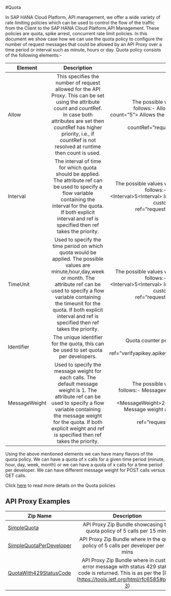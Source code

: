 #Quota

In SAP HANA Cloud Platform, API management, we offer a wide variety of rate limiting policies which can be used to control the flow of the traffic from the Client to the SAP HANA Cloud Platform,API Management. These policies are quota, spike arrest, concurrent rate limit policies. In this document we show case how we can use the quota policy to configure the number of request messages that could be allowed by an API Proxy over a time period or interval such as minute, hours or day.
Quota policy consists of the following elements:-

| Element        | Description           | Example  |
| ------------- |:-------------:| -----:|
| Allow     | This specifies the number of request allowed for the API Proxy. This can be set using the attribute count and countRef. In case both attributes are set then countRef has higher priority, i.e., if countRef is not resolved at runtime then count is used.| The possible ways to set it are as follows:- Allows 5 calls:- &lt;Allow count=”5”&gt; Allows the no of calls as set in the header &lt;Allow countRef=”request.header.count”&gt;|
| Interval     | The interval of time for which quota should be applied. The attribute ref can be used to specify a flow variable containing the interval for the quota. If both explicit interval and ref is specified then ref takes the priority. | The possible values ways to set it are as follows:- Interval of every 5 &lt;Interval&gt;5&lt;Interval&gt; Interval as set in the custom header &lt;Interval ref=”request.header.interval” /&gt;|
| TimeUnit     | Used to specify the time period on which quota would be applied. The possible values are minute,hour,day,week or month. The attribute ref can be used to specify a flow variable containing the timeunit for the quota. If both explicit interval and ref is specified then ref takes the priority. | The possible values ways to set it are as follows:- Interval of every 5 &lt;Interval&gt;5&lt;Interval&gt; Interval as set in the custom header &lt;Interval ref=”request.header.interval” /&gt;|
| Identifier     |The unique identifier for the quota, this can be used to set quota per developers. | Quota counter per developer apikey <Identifier ref=”verifyapikey.apikeyaccess.client_id”&gt;|
| MessageWeight | Used to specify the message weight for each calls. The default message weight is 1. The attribute ref can be used to specify a flow variable containing the message weight for the quota. If both explicit weight and ref is specified then ref takes the priority.|The possible ways to set it are as follows:- Messageweight of 2 for each message &lt;MessageWeight>2&lt;/MessageWeight> Message weight as set in the header &lt;MessageWeight ref=”request.header.weight” />|

Using the above mentioned elements we can have many flavors of the quota policy. We can have a quota of x calls for a given time period (minute, hour, day, week, month) or we can have a quota of x calls for a time period per developer. We can have different message weight for POST calls versus GET calls.  

Click [here](https://help.hana.ondemand.com/apim_od/frameset.htm?1f742c1e1a5c4a21bd83994071ddaea0.html) to read more details on the Quota policies

## API Proxy Examples

| Zip Name | Description        |
| ------------- |:-------------:| 
| [SimpleQuota](./simplequota)      | API Proxy Zip Bundle showcasing the quota policy of 5 calls per 15 mins  |
| [SimpleQuotaPerDeveloper](./simplequotaperdeveloper)      | API Proxy Zip Bundle where in the quota policy of 5 calls per developer per 15 mins  |
| [QuotaWith429StatusCode](./quotawith429statuscode) | API Proxy Zip Bundle where in custom error message with status 429 status code is returned. This is as per the [RFC] (https://tools.ietf.org/html/rfc6585#page-3) |

